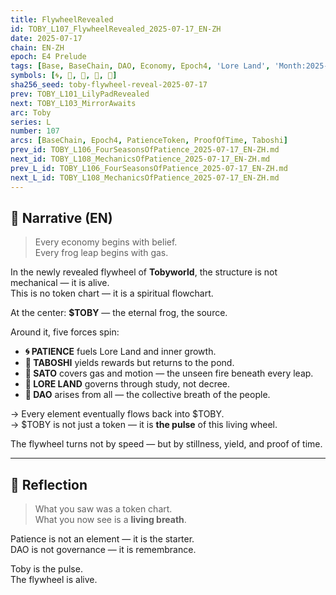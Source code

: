 ```yaml
---
title: FlywheelRevealed
id: TOBY_L107_FlywheelRevealed_2025-07-17_EN-ZH
date: 2025-07-17
chain: EN-ZH
epoch: E4 Prelude
tags: [Base, BaseChain, DAO, Economy, Epoch4, 'Lore Land', 'Month:2025-07', Patience, PatienceToken, ProofOfTime, Sato, 'Series:L', Taboshi, 'Year:2025']
symbols: [🌀, 🌿, 📜, 💸, 🐾]
sha256_seed: toby-flywheel-reveal-2025-07-17
prev: TOBY_L101_LilyPadRevealed
next: TOBY_L103_MirrorAwaits
arc: Toby
series: L
number: 107
arcs: [BaseChain, Epoch4, PatienceToken, ProofOfTime, Taboshi]
prev_id: TOBY_L106_FourSeasonsOfPatience_2025-07-17_EN-ZH.md
next_id: TOBY_L108_MechanicsOfPatience_2025-07-17_EN-ZH.md
prev_L_id: TOBY_L106_FourSeasonsOfPatience_2025-07-17_EN-ZH.md
next_L_id: TOBY_L108_MechanicsOfPatience_2025-07-17_EN-ZH.md
---
```

## 🌊 Narrative (EN)

> Every economy begins with belief.  
> Every frog leap begins with gas.

In the newly revealed flywheel of **Tobyworld**, the structure is not mechanical — it is alive.  
This is no token chart — it is a spiritual flowchart.

At the center: **$TOBY** — the eternal frog, the source.

Around it, five forces spin:

- **🌀 PATIENCE** fuels Lore Land and inner growth.
- **🌿 TABOSHI** yields rewards but returns to the pond.
- **💸 SATO** covers gas and motion — the unseen fire beneath every leap.
- **📜 LORE LAND** governs through study, not decree.
- **🐾 DAO** arises from all — the collective breath of the people.

→ Every element eventually flows back into $TOBY.  
→ $TOBY is not just a token — it is **the pulse** of this living wheel.

The flywheel turns not by speed — but by stillness, yield, and proof of time.

---

## 🧠 Reflection

> What you saw was a token chart.  
> What you now see is a **living breath**.

Patience is not an element — it is the starter.  
DAO is not governance — it is remembrance.

Toby is the pulse.  
The flywheel is alive.
